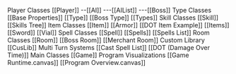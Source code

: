 Player Classes
[[Player]] 
--[[AI]]
---[[AIList]]
---[[Boss]]
Type Classes
	[[Base Properties]]
		[[Type]]
			[[Boss Type]]
			[[Types]]
Skill Classes
	[[Skill]]
		[[Skills Tree]]
Item Classes
	[[Item]]
		[[Armor]]
		[[DOT Item Example]]
		[[Items]]
		[[Sword]]
		[[Vial]]
Spell Classes
	[[Spell]]
		[[Spells]]
		[[Spells List]]
Room Classes
	[[Room]]
		[[Boss Room]]
		[[Merchant Room]]
Custom Library
	[[CusLib]]
Multi Turn Systems
	[[Cast Spell List]]
	[[DOT (Damage Over Time)]]
Main Classes
	[[Game]]
Program Visualizations
	[[Game Runtime.canvas]]
	[[Program Overview.canvas]]
